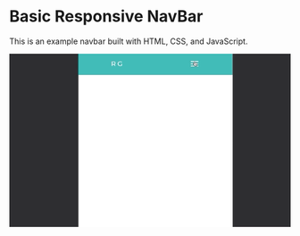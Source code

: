 # Basic Responsive NavBar

This is an example navbar built with HTML, CSS, and JavaScript.

![](navbar-demo.gif.sb-d6348165-alEoDG)
